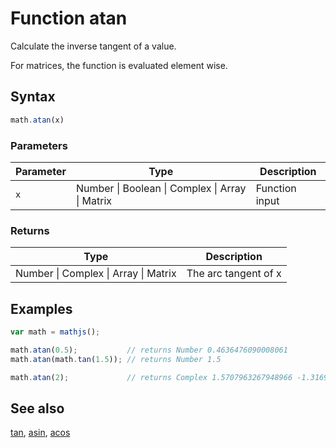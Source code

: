 # Function atan

Calculate the inverse tangent of a value.

For matrices, the function is evaluated element wise.


## Syntax

```js
math.atan(x)
```

### Parameters

Parameter | Type | Description
--------- | ---- | -----------
`x` | Number &#124; Boolean &#124; Complex &#124; Array &#124; Matrix | Function input

### Returns

Type | Description
---- | -----------
Number &#124; Complex &#124; Array &#124; Matrix | The arc tangent of x


## Examples

```js
var math = mathjs();

math.atan(0.5);           // returns Number 0.4636476090008061
math.atan(math.tan(1.5)); // returns Number 1.5

math.atan(2);             // returns Complex 1.5707963267948966 -1.3169578969248166 i
```


## See also

[tan](tan.md),
[asin](asin.md),
[acos](acos.md)


<!-- Note: This file is automatically generated from source code comments. Changes made in this file will be overridden. -->
